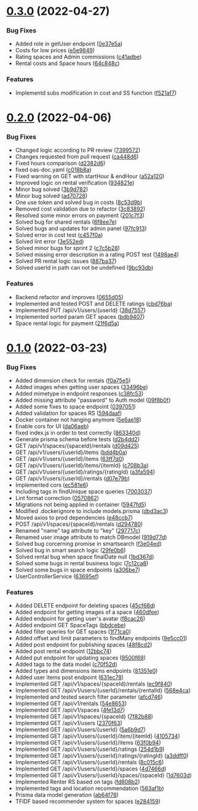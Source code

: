 # [0.3.0](https://github.com/Stacking-Up/data-service/compare/v0.2.0...v0.3.0) (2022-04-27)


### Bug Fixes

* Added role in getUser endpoint ([0e37e5a](https://github.com/Stacking-Up/data-service/commit/0e37e5a3b97726371b3c4e5225e7fe63f12db3b4))
* Costs for low prices ([e5e9849](https://github.com/Stacking-Up/data-service/commit/e5e9849c2433c0b035e38cad56455744e7e832ed))
* Rating spaces and Admin commissions ([c41adbe](https://github.com/Stacking-Up/data-service/commit/c41adbe229fdb7be30b061dd9995c5eaf749bc79))
* Rental costs and Space hours ([64c848c](https://github.com/Stacking-Up/data-service/commit/64c848cda9b4999db0488ae47aa57d5959bd3343))


### Features

* Implementd subs modification in cost and SS function ([f521af7](https://github.com/Stacking-Up/data-service/commit/f521af7c653b2236df7d943277c43fc75e9c1abb))



# [0.2.0](https://github.com/Stacking-Up/data-service/compare/v0.1.0...v0.2.0) (2022-04-06)


### Bug Fixes

* Changed logic according to PR review ([7399572](https://github.com/Stacking-Up/data-service/commit/739957247405e804a0f1b2095c338f1cf11bafdf))
* Changes requested from pull request ([ca448d6](https://github.com/Stacking-Up/data-service/commit/ca448d66432041f22e2b73140411c33941bb1072))
* Fixed hours comparison ([d2382d6](https://github.com/Stacking-Up/data-service/commit/d2382d601561c91868db348ee0b339df039e6ba7))
* fixed oas-doc.yaml ([c018b8a](https://github.com/Stacking-Up/data-service/commit/c018b8a8137a0eb9970c424f6a53ad1f863ac2b0))
* Fixed warning on GET with startHour & endHour ([a52a120](https://github.com/Stacking-Up/data-service/commit/a52a12046de35c6bce6df1660b440cd0304f35f1))
* Improved logic on rental verification ([934821e](https://github.com/Stacking-Up/data-service/commit/934821eaf6a4f3cf96737f45a6abbdc63bc994db))
* Minor bug solved ([3b9d782](https://github.com/Stacking-Up/data-service/commit/3b9d7829a30963be1f4afa054283bf43967c492b))
* Minor bug solved ([ad70728](https://github.com/Stacking-Up/data-service/commit/ad707286dc849ffb1c7f30f013d36fd00f299229))
* One use token and solved bug in costs ([8c53d9b](https://github.com/Stacking-Up/data-service/commit/8c53d9b3ecbe83be377eca0db78ac96b172e1dd3))
* Removed cost validation due to refactor ([3c83892](https://github.com/Stacking-Up/data-service/commit/3c838926e53a3c2361b59b45cabc6693b1e52b4f))
* Resolved some minor errors on payment ([201c7f3](https://github.com/Stacking-Up/data-service/commit/201c7f330f29a1a8a7d71586a855bab78019e207))
* Solved bug for shared rentals ([6f8ee7e](https://github.com/Stacking-Up/data-service/commit/6f8ee7e0511e2a38e5ca94ed3f84969baf48dcde))
* Solved bugs and updates for admin panel ([97fc913](https://github.com/Stacking-Up/data-service/commit/97fc913004fff830abedd561fa4cd6c6b260e5da))
* Solved error in cost test ([c457f0a](https://github.com/Stacking-Up/data-service/commit/c457f0ade9197855c6ed0ca267e2864d0d79df69))
* Solved lint error ([3e552ed](https://github.com/Stacking-Up/data-service/commit/3e552ed2bc8db54c5bb5e6dd04b25da9f61ebf6a))
* Solved minor bugs for sprint 2 ([c7c5b28](https://github.com/Stacking-Up/data-service/commit/c7c5b28b2eaf08fff5f9b0bb445477a08aa286f6))
* Solved missing error description in a rating POST test ([1498ae4](https://github.com/Stacking-Up/data-service/commit/1498ae4119054d8edcf9a393a0e1e5969e079a41))
* Solved PR rental logic issues ([887ba37](https://github.com/Stacking-Up/data-service/commit/887ba37c51598156312358c3cb053255faf217cb))
* Solved userId in path can not be undefined ([9bc93db](https://github.com/Stacking-Up/data-service/commit/9bc93dbe633724f4efb926163c1b3c8e059062c8))


### Features

* Backend refactor and improves ([0655d05](https://github.com/Stacking-Up/data-service/commit/0655d05b2b81c313450bf87d013ba614fb688bc4))
* Implemented and tested POST and DELETE ratings ([cbd76ba](https://github.com/Stacking-Up/data-service/commit/cbd76bab2d1d2c99de3bc45e338ca2405ea5bc8d))
* Implemented PUT /api/v1/users/{userId} ([38d7557](https://github.com/Stacking-Up/data-service/commit/38d7557406c1959efe69a2db380e10893655346b))
* Implemented sorted param GET spaces ([bdb9407](https://github.com/Stacking-Up/data-service/commit/bdb9407822cca53eb736e25b8c3faafa894c9904))
* Space rental logic for payment ([21f6d5a](https://github.com/Stacking-Up/data-service/commit/21f6d5a248bd0dfde10dbfbe4a32ddc38d896baf))



# [0.1.0](https://github.com/Stacking-Up/data-service/compare/ab64f785d8084d0d87a055e3552dc882bd0763b3...v0.1.0) (2022-03-23)


### Bug Fixes

* Added dimension check for rentals ([f0a75e5](https://github.com/Stacking-Up/data-service/commit/f0a75e5e866bab61b4019aa155deeae968ba9d76))
* Added images when getting user spaces ([33496be](https://github.com/Stacking-Up/data-service/commit/33496be63cf854759122d403866d7511240d05ae))
* Added mimetype in endpoint responses ([c38fc53](https://github.com/Stacking-Up/data-service/commit/c38fc53ab955548b934d264ca16686b5b273cf46))
* Added missing attribute "password" to Auth model ([09f8b0f](https://github.com/Stacking-Up/data-service/commit/09f8b0fb1f87c13e9357e01deba6a62062e8613a))
* Added some fixes to space endpoint ([0397051](https://github.com/Stacking-Up/data-service/commit/03970512bfebd8e2c11675e503d01c8cab7bf692))
* Added validation for spaces RS ([594daaf](https://github.com/Stacking-Up/data-service/commit/594daaf7c010b05ee0d7ac6c30d26da3e7e7f35d))
* Docker container not hanging anymore ([5e6ae18](https://github.com/Stacking-Up/data-service/commit/5e6ae182ffd2dcf48f0ca3b4b9a80684c780d133))
* Enable cors for UI ([da06aeb](https://github.com/Stacking-Up/data-service/commit/da06aebced49855ae201f5b999f00f59556bee6d))
* fixed index.js in order to test correctly ([863340d](https://github.com/Stacking-Up/data-service/commit/863340daf37340aed9e99d77b0e0fe2b73e36ed6))
* Generate prisma schema before tests ([d2b4dd2](https://github.com/Stacking-Up/data-service/commit/d2b4dd2c0f96ac6500e5513eca6eaf07ef38d698))
* GET /api/v1/spaces/{spaceId}/rentals ([d09d425](https://github.com/Stacking-Up/data-service/commit/d09d425c23729b2f9d45ac49911c24d32764d49c))
* GET /api/v1/users/{userId}/items ([bdd4b0a](https://github.com/Stacking-Up/data-service/commit/bdd4b0aea8144e086e56286715a26784a93fb7a4))
* GET /api/v1/users/{userId}/items ([63ff7d0](https://github.com/Stacking-Up/data-service/commit/63ff7d06b085c9c32ddb81737ba62ce4d59e31aa))
* GET /api/v1/users/{userId}/items/{itemId} ([c708b3a](https://github.com/Stacking-Up/data-service/commit/c708b3a75da7d28c260df4f3e6dc4013ab19ba4e))
* GET /api/v1/users/{userId}/ratings/{ratingId} ([a3fa594](https://github.com/Stacking-Up/data-service/commit/a3fa59419af4e31aeaf291026d2b90d0ed6a1f69))
* GET /api/v1/users/{userId}/rentals ([d07e79b](https://github.com/Stacking-Up/data-service/commit/d07e79b873b0506ed20901dc9cc5dfd291b73534))
* Implemented cors ([ec581e6](https://github.com/Stacking-Up/data-service/commit/ec581e66a42b7712ecc8ae3a6c421558b72b9a99))
* Including tags in findUnique space queries ([7003037](https://github.com/Stacking-Up/data-service/commit/7003037a8b1bb4e6672e5bb14473c6e16d1c7b6d))
* Lint format correction ([0570862](https://github.com/Stacking-Up/data-service/commit/0570862760e2861a4463d9fa4ba4aee031216777))
* Migrations not being applied in container ([5947fd5](https://github.com/Stacking-Up/data-service/commit/5947fd542c3e14803573085a00d2106815addc69))
* Modified .dockerignore to include models.prisma ([dbd3ac3](https://github.com/Stacking-Up/data-service/commit/dbd3ac3f96b4004ad0c4e6d81efe60b87dacafd4))
* Moved axios to prod dependencies ([e48ccb7](https://github.com/Stacking-Up/data-service/commit/e48ccb7ac6c0a9f1b15ce6f134ce2bf64a0e2e50))
* POST /api/v1/spaces/{spaceId}/rentals ([d294780](https://github.com/Stacking-Up/data-service/commit/d29478084b2bc0a84930c63ed520e0a062bca86d))
* Renamed "name" tag attribute to "key" ([297717c](https://github.com/Stacking-Up/data-service/commit/297717c95c271e2a4f550c3da5becdba7f9a142e))
* Renamed user image attribute to match DBmodel ([919d77d](https://github.com/Stacking-Up/data-service/commit/919d77d70c3bdea4064ea88de14a801122e89f67))
* Solved bug corcerning promise in smartsearch ([f3e04ed](https://github.com/Stacking-Up/data-service/commit/f3e04edd46230872f3bb5dc054096d32636c1ed4))
* Solved bug in smart search logic ([29fe0b6](https://github.com/Stacking-Up/data-service/commit/29fe0b66af08c7b1ab98aed8c233dd8bc58410be))
* Solved rental bug when space finalDate null ([1bd367d](https://github.com/Stacking-Up/data-service/commit/1bd367d0348e02776a814c8d58e0f198184bcfcb))
* Solved some bugs in rental business logic ([7c12ca8](https://github.com/Stacking-Up/data-service/commit/7c12ca82c364be3b1f81180750a344f8a59bf900))
* Solved some bugs in space endpoints ([a306be7](https://github.com/Stacking-Up/data-service/commit/a306be79120ddfc6020d0b6b15668dcdc0341751))
* UserControllerService ([63695ef](https://github.com/Stacking-Up/data-service/commit/63695ef8423d6acb142545921028021384f1f329))


### Features

* Added DELETE endpoint for deleting spaces ([45cf68d](https://github.com/Stacking-Up/data-service/commit/45cf68d6d95157e618f5273463b6410234de0dcb))
* Added endpoint for getting images of a space ([460dfee](https://github.com/Stacking-Up/data-service/commit/460dfeeb895e5134f63f11b33a1e21f10b765d43))
* Added endpoint for getting user's avatar ([f8cac26](https://github.com/Stacking-Up/data-service/commit/f8cac26311313db099ed39c6cc954d588c5032fa))
* Added endpoint GET SpaceTags ([bbdcebe](https://github.com/Stacking-Up/data-service/commit/bbdcebec58209b9145334a796eef7b4527e75e21))
* Added filter queries for GET spaces ([1f71ca0](https://github.com/Stacking-Up/data-service/commit/1f71ca0d7108f324b89a47dfeb8f5073485f0b7e))
* Added offset and limit parameters to findMany endpoints ([9e5cc01](https://github.com/Stacking-Up/data-service/commit/9e5cc01cd91a097a6a5931b4ee4507a0c7c7baeb))
* Added post endpoint for publishing spaces ([48f8cd2](https://github.com/Stacking-Up/data-service/commit/48f8cd2b55c49504de8bd29a10d1d5239395d44f))
* Added post rental endpoint ([12bbc74](https://github.com/Stacking-Up/data-service/commit/12bbc745c2fb22a21074039602a73386b199fe9a))
* Added put endpoint for updating spaces ([9500f69](https://github.com/Stacking-Up/data-service/commit/9500f69c8cd68fd4e47c9f22d9273a1576b56dde))
* Added tags to the data model ([c70f52d](https://github.com/Stacking-Up/data-service/commit/c70f52df268f98d47232b79fe867bf5022299fe1))
* Added types and dimensions items endpoints ([81351e0](https://github.com/Stacking-Up/data-service/commit/81351e03ad34317d9fdfd3554d10133e7556525d))
* Added user items post endpoint ([631ec78](https://github.com/Stacking-Up/data-service/commit/631ec78308fcbe4c61075cbcf9f98a81b6c56ed0))
* Implemented  GET /api/v1/spaces/{spaceId}/rentals ([ec9f840](https://github.com/Stacking-Up/data-service/commit/ec9f840eafaac24ae1140c2632b76eaac695864a))
* Implemented  GET /api/v1/users/{userId}/rentals/{rentalId} ([568e4ca](https://github.com/Stacking-Up/data-service/commit/568e4ca25cc2b2cb2c02a5514810096a7d04c2a0))
* Implemented and tested search filter parameter ([afcd746](https://github.com/Stacking-Up/data-service/commit/afcd746d1a690ad960d29e9c06763ad34e7c905d))
* Implemented GET /api/v1/rentals ([54e8653](https://github.com/Stacking-Up/data-service/commit/54e865379fb4528148cd4b78a6843174ba8d0e1b))
* Implemented GET /api/v1/spaces ([4fe13d7](https://github.com/Stacking-Up/data-service/commit/4fe13d73033fdbddff63ae8fc10266842fedecac))
* Implemented GET /api/v1/spaces/{spaceId} ([7f82b88](https://github.com/Stacking-Up/data-service/commit/7f82b885d00ee99f57922a173a25deaf75c0205b))
* Implemented GET /api/v1/users ([2370f63](https://github.com/Stacking-Up/data-service/commit/2370f63a19ec3cecae81df49c6ef00cc24d4fc20))
* Implemented GET /api/v1/users/{userId} ([5a6b9d7](https://github.com/Stacking-Up/data-service/commit/5a6b9d79ff4915bdb707d2511c8b1ccbf076b494))
* Implemented GET /api/v1/users/{userId}/item/{itemId} ([4105734](https://github.com/Stacking-Up/data-service/commit/4105734bc4f1d1dbabd8eea5fca4200e277b14d2))
* Implemented GET /api/v1/users/{userId}/items ([63f0b94](https://github.com/Stacking-Up/data-service/commit/63f0b9493c6858d2579b161b5e491104ee9a503f))
* Implemented GET /api/v1/users/{userId}/ratings ([254d1b9](https://github.com/Stacking-Up/data-service/commit/254d1b932da94b22693b6d785b01928ee135172f))
* Implemented GET /api/v1/users/{userId}/ratings/{ratingId} ([a3ddff0](https://github.com/Stacking-Up/data-service/commit/a3ddff018f2d9dfa5f177769e2153d07dac37b77))
* Implemented GET /api/v1/users/{userId}/rentals ([8c015c6](https://github.com/Stacking-Up/data-service/commit/8c015c6c5f548f5985d4dba2ea05089caa4896a6))
* Implemented GET /api/v1/users/{userId}/spaces ([4d7466d](https://github.com/Stacking-Up/data-service/commit/4d7466d5355bc439be8d42fd473fb90e8e2ac713))
* Implemented GET /api/v1/users/{userId}/spaces/{spaceId} ([1d7603d](https://github.com/Stacking-Up/data-service/commit/1d7603dd88dc740a5926e31ed2b268d4b88ab614))
* Implemented Renter RS based on tags ([fd808b2](https://github.com/Stacking-Up/data-service/commit/fd808b2774b3e13e02e52656799910fa1eab4d7c))
* Implemented tags and location recommendation ([563af1b](https://github.com/Stacking-Up/data-service/commit/563af1b81197f579c48f51d59beeb7b255d50dea))
* Prisma data model generation ([ab64f78](https://github.com/Stacking-Up/data-service/commit/ab64f785d8084d0d87a055e3552dc882bd0763b3))
* TFIDF based recommender system for spaces ([e284159](https://github.com/Stacking-Up/data-service/commit/e284159a2b04829e8c87ea9aee12b5ec37c6798f))



